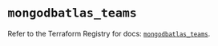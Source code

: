 # `mongodbatlas_teams`

Refer to the Terraform Registry for docs: [`mongodbatlas_teams`](https://registry.terraform.io/providers/mongodb/mongodbatlas/1.21.0/docs/resources/teams).
